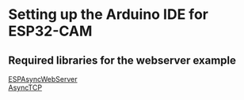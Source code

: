 # Setting up the Arduino IDE for ESP32-CAM

## Required libraries for the webserver example  
[ESPAsyncWebServer](https://github.com/me-no-dev/ESPAsyncWebServer/archive/master.zip)  
[AsyncTCP](https://github.com/me-no-dev/AsyncTCP/archive/master.zip)